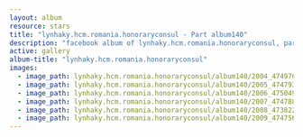 ```yaml
---
layout: album
resource: stars
title: "lynhaky.hcm.romania.honoraryconsul - Part album140"
description: "facebook album of lynhaky.hcm.romania.honoraryconsul, part album140."
active: gallery
album-title: "lynhaky.hcm.romania.honoraryconsul"
images:
  - image_path: lynhaky.hcm.romania.honoraryconsul/album140/2004_474976085_1154247889392503_745469641400174989_n.jpg
  - image_path: lynhaky.hcm.romania.honoraryconsul/album140/2005_474793823_1154247946059164_4001429011049876213_n.jpg
  - image_path: lynhaky.hcm.romania.honoraryconsul/album140/2006_475049754_1154247996059159_2346321249123023603_n.jpg
  - image_path: lynhaky.hcm.romania.honoraryconsul/album140/2007_474788757_1154248019392490_4744788103084099461_n.jpg
  - image_path: lynhaky.hcm.romania.honoraryconsul/album140/2008_473822505_1154248059392486_3900374780716753721_n.jpg
  - image_path: lynhaky.hcm.romania.honoraryconsul/album140/2009_474756078_1154248159392476_7841124688211671273_n.jpg
---
```

